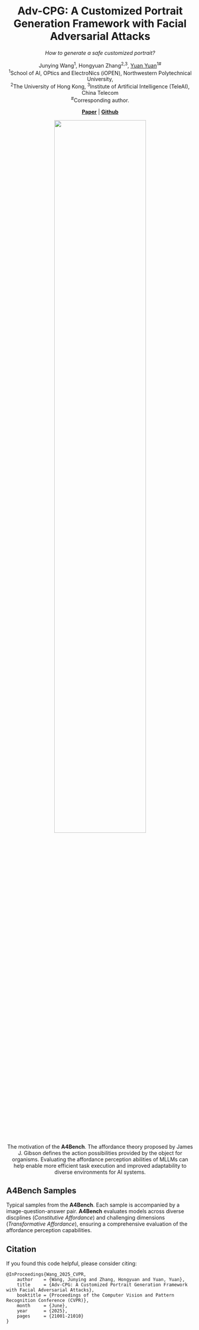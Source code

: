 <div align="center">
    


  
  <h1>Adv-CPG: A Customized Portrait Generation Framework with Facial Adversarial Attacks</h1>
  
_How to generate a safe customized portrait?_

  <div>
      <a>Junying Wang</a><sup>1</sup>,
      <a>Hongyuan Zhang</a><sup>2,3</sup>,
      <a href="https://iopen.nwpu.edu.cn/info/1015/4866.htm" target="_blank">Yuan Yuan</a><sup>1</sup><sup>#</sup>
  </div>

  <div>
  <sup>1</sup>School of AI, OPtics and ElectroNics (iOPEN), Northwestern Polytechnical University, 
  </div>   
  <div>
  <sup>2</sup>The University of Hong Kong, <sup>3</sup>Institute of Artificial Intelligence (TeleAI), China Telecom
  </div> 
<div>
 <sup>#</sup>Corresponding author. 
   </div>
<div>
  
</div>
   
  <a href="https://openaccess.thecvf.com/content/CVPR2025/html/Wang_Adv-CPG_A_Customized_Portrait_Generation_Framework_with_Facial_Adversarial_Attacks_CVPR_2025_paper.html)"><strong>Paper</strong></a> |
<a href="https://github.com/JunyingWang959/Adv-CPG"><strong>Github</strong></a> 
  <div style="width: 100%; text-align: center; margin:auto;">
      <img style="width:70%" src="spot.png">
  </div>

  The motivation of the **A4Bench**. The affordance theory proposed by James J. Gibson defines the action possibilities
provided by the object for organisms. Evaluating the affordance perception abilities of MLLMs can help enable more efficient
task execution and improved adaptability to diverse environments for AI systems.

<div align="left">
  
## A4Bench Samples

Typical samples from the **A4Bench**. Each sample is accompanied by a image-question-answer pair. **A4Bench** evaluates
models across diverse discplines (*Constitutive Affordance*) and challenging dimensions (*Transformative Affordance*), ensuring
a comprehensive evaluation of the affordance perception capabilities.

  ## Citation
If you found this code helpful, please consider citing:
~~~
@InProceedings{Wang_2025_CVPR,
    author    = {Wang, Junying and Zhang, Hongyuan and Yuan, Yuan},
    title     = {Adv-CPG: A Customized Portrait Generation Framework with Facial Adversarial Attacks},
    booktitle = {Proceedings of the Computer Vision and Pattern Recognition Conference (CVPR)},
    month     = {June},
    year      = {2025},
    pages     = {21001-21010}
}
~~~


